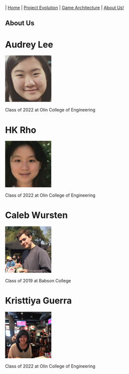 | [Home](index.md) 	| [Project Evolution](ProjectEvolution.md)  | [Game Architecture](GameArchitecture.md) 	| [About Us!](AboutUs.md)

## About Us

# Audrey Lee
<img src="audrey.png" width="150" height="150" />

Class of 2022 at Olin College of Engineering

# HK Rho
<img src="hk.png" width="150" height="150" />

Class of 2022 at Olin College of Engineering

# Caleb Wursten
<img src="caleb.png" width="150" height="150" />

Class of 2019 at Babson College

# Kristtiya Guerra
<img src="kristtiya.png" width="150" height="150" />

Class of 2022 at Olin College of Engineering
